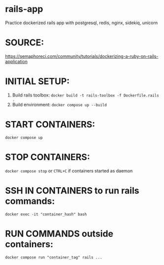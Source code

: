 # rails-app
Practice dockerized rails app with postgresql, redis, nginx, sidekiq, unicorn

# SOURCE:
https://semaphoreci.com/community/tutorials/dockerizing-a-ruby-on-rails-application

# INITIAL SETUP:
1) Build rails toolbox: `docker build -t rails-toolbox -f Dockerfile.rails .`
2) Build environment: `docker compose up --build`

# START CONTAINERS:
 `docker compose up`

# STOP CONTAINERS:
`docker compose stop` or `CTRL+C` if containers started as daemon

# SSH IN CONTAINERS to run rails commands:
`docker exec -it "container_hash" bash`

# RUN COMMANDS outside containers:
`docker compose run "container_tag" rails ...`